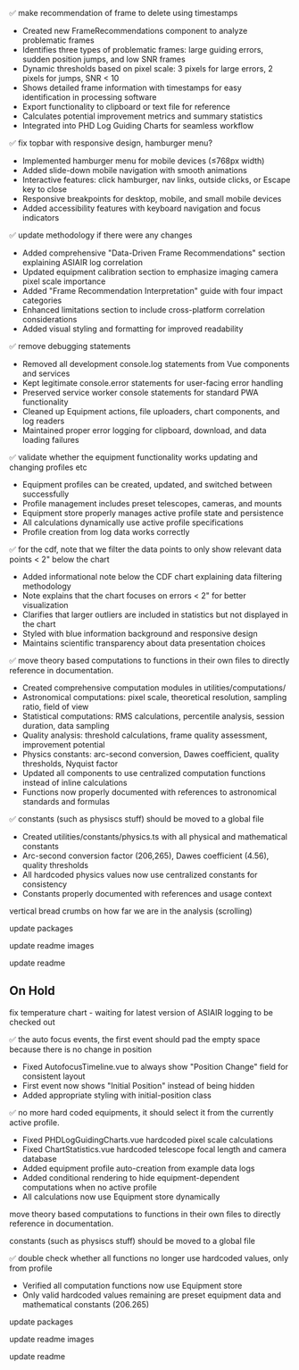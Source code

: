 ✅ make recommendation of frame to delete using timestamps
   - Created new FrameRecommendations component to analyze problematic frames
   - Identifies three types of problematic frames: large guiding errors, sudden position jumps, and low SNR frames
   - Dynamic thresholds based on pixel scale: 3 pixels for large errors, 2 pixels for jumps, SNR < 10
   - Shows detailed frame information with timestamps for easy identification in processing software
   - Export functionality to clipboard or text file for reference
   - Calculates potential improvement metrics and summary statistics
   - Integrated into PHD Log Guiding Charts for seamless workflow

✅ fix topbar with responsive design, hamburger menu?
   - Implemented hamburger menu for mobile devices (≤768px width)
   - Added slide-down mobile navigation with smooth animations
   - Interactive features: click hamburger, nav links, outside clicks, or Escape key to close
   - Responsive breakpoints for desktop, mobile, and small mobile devices
   - Added accessibility features with keyboard navigation and focus indicators

✅ update methodology if there were any changes
   - Added comprehensive "Data-Driven Frame Recommendations" section explaining ASIAIR log correlation
   - Updated equipment calibration section to emphasize imaging camera pixel scale importance
   - Added "Frame Recommendation Interpretation" guide with four impact categories
   - Enhanced limitations section to include cross-platform correlation considerations
   - Added visual styling and formatting for improved readability

✅ remove debugging statements 
   - Removed all development console.log statements from Vue components and services
   - Kept legitimate console.error statements for user-facing error handling
   - Preserved service worker console statements for standard PWA functionality
   - Cleaned up Equipment actions, file uploaders, chart components, and log readers
   - Maintained proper error logging for clipboard, download, and data loading failures

✅ validate whether the equipment functionality works updating and changing profiles etc
   - Equipment profiles can be created, updated, and switched between successfully
   - Profile management includes preset telescopes, cameras, and mounts
   - Equipment store properly manages active profile state and persistence
   - All calculations dynamically use active profile specifications
   - Profile creation from log data works correctly

✅ for the cdf, note that we filter the data points to only show relevant data points < 2" below the chart
   - Added informational note below the CDF chart explaining data filtering methodology
   - Note explains that the chart focuses on errors < 2" for better visualization
   - Clarifies that larger outliers are included in statistics but not displayed in the chart
   - Styled with blue information background and responsive design
   - Maintains scientific transparency about data presentation choices

✅ move theory based computations to functions in their own files to directly reference in documentation.
   - Created comprehensive computation modules in utilities/computations/
   - Astronomical computations: pixel scale, theoretical resolution, sampling ratio, field of view
   - Statistical computations: RMS calculations, percentile analysis, session duration, data sampling
   - Quality analysis: threshold calculations, frame quality assessment, improvement potential
   - Physics constants: arc-second conversion, Dawes coefficient, quality thresholds, Nyquist factor
   - Updated all components to use centralized computation functions instead of inline calculations
   - Functions now properly documented with references to astronomical standards and formulas

✅ constants (such as physiscs stuff) should be moved to a global file
   - Created utilities/constants/physics.ts with all physical and mathematical constants
   - Arc-second conversion factor (206,265), Dawes coefficient (4.56), quality thresholds
   - All hardcoded physics values now use centralized constants for consistency
   - Constants properly documented with references and usage context

vertical bread crumbs on how far we are in the analysis (scrolling)

update packages

update readme images

update readme

## On Hold

fix temperature chart - waiting for latest version of ASIAIR logging to be checked out

✅ the auto focus events, the first event should pad the empty space because there is no change in position
   - Fixed AutofocusTimeline.vue to always show "Position Change" field for consistent layout
   - First event now shows "Initial Position" instead of being hidden
   - Added appropriate styling with initial-position class

✅ no more hard coded equipments, it should select it from the currently active profile.
   - Fixed PHDLogGuidingCharts.vue hardcoded pixel scale calculations
   - Fixed ChartStatistics.vue hardcoded telescope focal length and camera database
   - Added equipment profile auto-creation from example data logs
   - Added conditional rendering to hide equipment-dependent computations when no active profile
   - All calculations now use Equipment store dynamically

move theory based computations to functions in their own files to directly reference in documentation.

constants (such as physiscs stuff) should be moved to a global file 

✅ double check whether all functions no longer use hardcoded values, only from profile
   - Verified all computation functions now use Equipment store
   - Only valid hardcoded values remaining are preset equipment data and mathematical constants (206.265)


update packages

update readme images

update readme